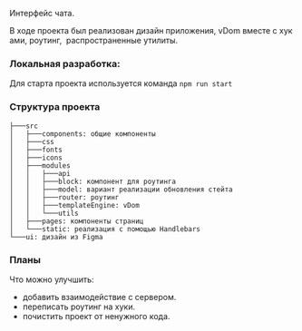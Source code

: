 Интерфейс чата.

В ходе проекта был реализован дизайн приложения, vDom вместе с хуками, роутинг, 
распространенные утилиты.

### Локальная разработка:

Для старта проекта используется команда  `npm run start`

### Структура проекта
```
├───src
│   ├───components: общие компоненты
│   ├───css
│   ├───fonts
│   ├───icons
│   ├───modules
│   │   ├───api
│   │   ├───block: компонент для роутинга
│   │   ├───model: вариант реализации обновления стейта
│   │   ├───router: роутинг
│   │   ├───templateEngine: vDom
│   │   └───utils
│   ├───pages: компоненты страниц
│   └───static: реализация с помощью Handlebars
└───ui: дизайн из Figma
```

### Планы

Что можно улучшить:

- добавить взаимодействие с сервером. 
- переписать роутинг на хуки.
- почистить проект от ненужного кода. 
